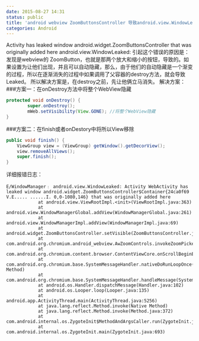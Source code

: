 ```yaml
---
date: 2015-08-27 14:31
status: public
title: 'android webview ZoomButtonsController 导致android.view.WindowLeaked 问题解决'
categories: Android
---
```


Activity has leaked window android.widget.ZoomButtonsController that was originally added here android.view.WindowLeaked:
引起这个错误的原因是：
发现是webview的 ZoomButton，也就是那两个放大和缩小的按钮，导致的。如果设置为让他们出现，并且可以自动隐藏，那么，由于他们的自动隐藏是一个渐变的过程，所以在逐渐消失的过程中如果调用了父容器的destroy方法，就会导致Leaked。
所以解决方案是，在destroy之前，先让他俩立马消失。
解决方案：
###方案一：在onDestroy方法中将整个WebView隐藏
```java
protected void onDestroy() {
        super.onDestroy();
        mWeb.setVisibility(View.GONE); //将整个WebView隐藏
}
```
###方案二：在finish或者onDestory中将所以View移除
```java
public void finish() {  
    ViewGroup view = (ViewGroup) getWindow().getDecorView();  
    view.removeAllViews();  
    super.finish();  
}  
```
详细报错日志：
```
E/WindowManager﹕ android.view.WindowLeaked: Activity WebActivity has leaked window android.widget.ZoomButtonsController$Container{24ca0f69 V.E..... ......I. 0,0-1080,146} that was originally added here
            at android.view.ViewRootImpl.<init>(ViewRootImpl.java:363)
            at android.view.WindowManagerGlobal.addView(WindowManagerGlobal.java:261)
            at android.view.WindowManagerImpl.addView(WindowManagerImpl.java:69)
            at android.widget.ZoomButtonsController.setVisible(ZoomButtonsController.java:370)
            at com.android.org.chromium.android_webview.AwZoomControls.invokeZoomPicker(AwZoomControls.java:29)
            at com.android.org.chromium.content.browser.ContentViewCore.onScrollBeginEventAck(ContentViewCore.java:1270)
            at com.android.org.chromium.base.SystemMessageHandler.nativeDoRunLoopOnce(Native Method)
            at com.android.org.chromium.base.SystemMessageHandler.handleMessage(SystemMessageHandler.java:28)
            at android.os.Handler.dispatchMessage(Handler.java:102)
            at android.os.Looper.loop(Looper.java:135)
            at android.app.ActivityThread.main(ActivityThread.java:5256)
            at java.lang.reflect.Method.invoke(Native Method)
            at java.lang.reflect.Method.invoke(Method.java:372)
            at com.android.internal.os.ZygoteInit$MethodAndArgsCaller.run(ZygoteInit.java:898)
            at com.android.internal.os.ZygoteInit.main(ZygoteInit.java:693)
```

